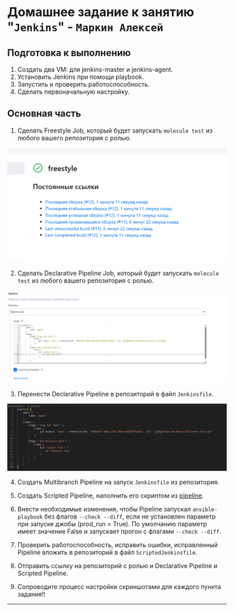 # Домашнее задание к занятию "`Jenkins`" - `Маркин Алексей`

## Подготовка к выполнению

1. Создать два VM: для jenkins-master и jenkins-agent.
2. Установить Jenkins при помощи playbook.
3. Запустить и проверить работоспособность.
4. Сделать первоначальную настройку.

## Основная часть

1. Сделать Freestyle Job, который будет запускать `molecule test` из любого вашего репозитория с ролью.

![1](https://github.com/Markin-AI/ci-04/blob/main/img/1.png)

2. Сделать Declarative Pipeline Job, который будет запускать `molecule test` из любого вашего репозитория с ролью.

![2](https://github.com/Markin-AI/ci-04/blob/main/img/2.png)

3. Перенести Declarative Pipeline в репозиторий в файл `Jenkinsfile`.

![3](https://github.com/Markin-AI/ci-04/blob/main/img/3.png)

4. Создать Multibranch Pipeline на запуск `Jenkinsfile` из репозитория.



5. Создать Scripted Pipeline, наполнить его скриптом из [pipeline](./pipeline).
6. Внести необходимые изменения, чтобы Pipeline запускал `ansible-playbook` без флагов `--check --diff`, если не установлен параметр при запуске джобы (prod_run = True). По умолчанию параметр имеет значение False и запускает прогон с флагами `--check --diff`.
7. Проверить работоспособность, исправить ошибки, исправленный Pipeline вложить в репозиторий в файл `ScriptedJenkinsfile`.
8. Отправить ссылку на репозиторий с ролью и Declarative Pipeline и Scripted Pipeline.
9. Сопроводите процесс настройки скриншотами для каждого пункта задания!!

---